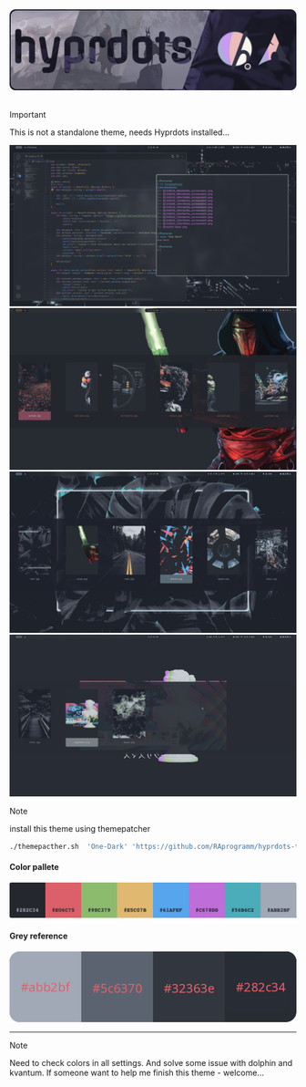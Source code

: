 <div align = center><img src="https://raw.githubusercontent.com/prasanthrangan/hyprdots/main/Source/assets/hyprdots_banner.png"><br><br></div>

> [!IMPORTANT]
> This is not a standalone theme, needs Hyprdots installed...

![t1](./screenshots/240213_11h51m40s_screenshot.png)
![t2](./screenshots/240213_11h46m43s_screenshot.png)
![t3](./screenshots/240213_11h47m22s_screenshot.png)
![t4](./screenshots/240213_11h47m56s_screenshot.png)


> [!NOTE]
> install this theme using themepatcher

```sh
./themepacther.sh  'One-Dark' 'https://github.com/RAprogramm/hyprdots-theme/tree/One-Dark' 'mskelton.one-dark-theme~One Dark Theme'
```

#### Color pallete
![colors](./screenshots/onedark-reference.png)

#### Grey reference
![grey](./screenshots/onedark_grey_ref.png)

---

> [!NOTE]
> Need to check colors in all settings. And solve some issue with dolphin and kvantum.
> If someone want to help me finish this theme - welcome...
